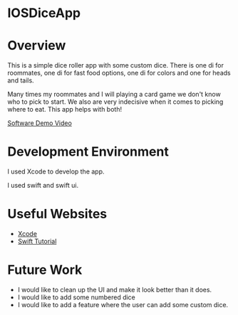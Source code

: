 # IOSDiceApp
# Overview

This is a simple dice roller app with some custom dice. There is one di for roommates, one di for fast food options, one di for colors and one for heads and tails.


Many times my roommates and I will playing a card game we don't know who to pick to start. We also are very indecisive when it comes to picking where to eat. This app helps with both! 


[Software Demo Video](https://youtu.be/Sn46JYI11Rc)

# Development Environment

I used Xcode to develop the app.

I used swift and swift ui. 

# Useful Websites

* [Xcode](https://developer.apple.com/xcode/)
* [Swift Tutorial](https://www.youtube.com/watch?v=F2ojC6TNwws)

# Future Work

* I would like to clean up the UI and make it look better than it does.
* I would like to add some numbered dice
* I would like to add a feature where the user can add some custom dice.
